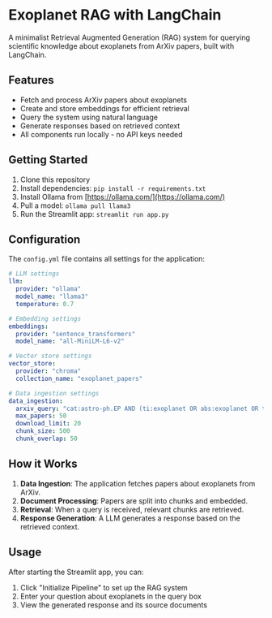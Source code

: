 # Exoplanet RAG with LangChain

A minimalist Retrieval Augmented Generation (RAG) system for querying scientific knowledge about exoplanets from ArXiv papers, built with LangChain.

## Features

- Fetch and process ArXiv papers about exoplanets
- Create and store embeddings for efficient retrieval
- Query the system using natural language
- Generate responses based on retrieved context
- All components run locally - no API keys needed

## Getting Started

1. Clone this repository
2. Install dependencies: `pip install -r requirements.txt`
3. Install Ollama from [https://ollama.com/](https://ollama.com/)
4. Pull a model: `ollama pull llama3`
5. Run the Streamlit app: `streamlit run app.py`

## Configuration

The `config.yml` file contains all settings for the application:

```yaml
# LLM settings
llm:
  provider: "ollama"
  model_name: "llama3"
  temperature: 0.7

# Embedding settings
embeddings:
  provider: "sentence_transformers"
  model_name: "all-MiniLM-L6-v2"

# Vector store settings
vector_store:
  provider: "chroma"
  collection_name: "exoplanet_papers"

# Data ingestion settings
data_ingestion:
  arxiv_query: "cat:astro-ph.EP AND (ti:exoplanet OR abs:exoplanet OR ti:exoplanets OR abs:exoplanets)"
  max_papers: 50
  download_limit: 20
  chunk_size: 500
  chunk_overlap: 50
```

## How it Works

1. **Data Ingestion**: The application fetches papers about exoplanets from ArXiv.
2. **Document Processing**: Papers are split into chunks and embedded.
3. **Retrieval**: When a query is received, relevant chunks are retrieved.
4. **Response Generation**: A LLM generates a response based on the retrieved context.

## Usage

After starting the Streamlit app, you can:
1. Click "Initialize Pipeline" to set up the RAG system
2. Enter your question about exoplanets in the query box
3. View the generated response and its source documents